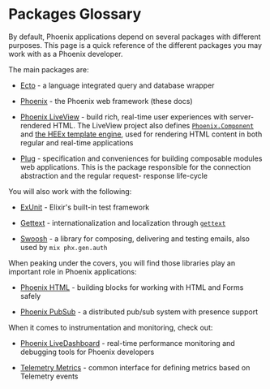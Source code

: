 # Packages Glossary

By default, Phoenix applications depend on several packages with different purposes.
This page is a quick reference of the different packages you may work with as a Phoenix
developer.

The main packages are:

  * [Ecto](https://hexdocs.pm/ecto) - a language integrated query and
    database wrapper

  * [Phoenix](https://hexdocs.pm/phoenix) - the Phoenix web framework
    (these docs)

  * [Phoenix LiveView](https://hexdocs.pm/phoenix_live_view) - build rich,
    real-time user experiences with server-rendered HTML. The LiveView
    project also defines [`Phoenix.Component`](https://hexdocs.pm/phoenix_live_view/Phoenix.Component.html) and
    [the HEEx template engine](https://hexdocs.pm/phoenix_live_view/Phoenix.Component.html#sigil_H/2),
    used for rendering HTML content in both regular and real-time applications

  * [Plug](https://hexdocs.pm/plug) - specification and conveniences for
    building composable modules web applications. This is the package
    responsible for the connection abstraction and the regular request-
    response life-cycle

You will also work with the following:

  * [ExUnit](https://hexdocs.pm/ex_unit) - Elixir's built-in test framework

  * [Gettext](https://hexdocs.pm/gettext) - internationalization and
    localization through [`gettext`](https://www.gnu.org/software/gettext/)

  * [Swoosh](https://hexdocs.pm/swoosh) - a library for composing,
    delivering and testing emails, also used by `mix phx.gen.auth`

When peaking under the covers, you will find those libraries play
an important role in Phoenix applications:

  * [Phoenix HTML](https://hexdocs.pm/phoenix_html) - building blocks
    for working with HTML and Forms safely

  * [Phoenix PubSub](https://hexdocs.pm/phoenix_pubsub) - a distributed
    pub/sub system with presence support

When it comes to instrumentation and monitoring, check out:

  * [Phoenix LiveDashboard](https://hexdocs.pm/phoenix_live_dashboard) -
    real-time performance monitoring and debugging tools for Phoenix
    developers

  * [Telemetry Metrics](https://hexdocs.pm/telemetry_metrics) - common
    interface for defining metrics based on Telemetry events
